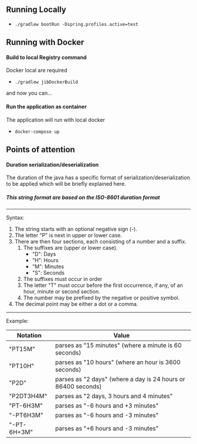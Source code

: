 ## Running Locally

- `./gradlew bootRun -Dspring.profiles.active=test`

## Running with Docker

#### Build to local Registry command
Docker local are required

- `./gradlew jibDockerBuild`

and now you can...

#### Run the application as container
The application will run with local docker

- `docker-compose up`


## Points of attention

#### Duration serialization/deserialization
The duration of the java has a specific format of serialization/deserialization to be applied which will be briefly explained here.

##### This string format are based on the ISO-8601 duration format

---

Syntax:
1. The string starts with an optional negative sign (-).
2. The letter "P" is next in upper or lower case.
3. There are then four sections, each consisting of a number and a suffix.
    1. The suffixes are (upper or lower case).
        - "D": Days
        - "H": Hours
        - "M": Minutes
        - "S": Seconds
    2. The suffixes must occur in order
    3. The letter "T" must occur before the first occurrence, if any, of an hour, minute or second section.
    4. The number may be prefixed by the negative or positive symbol.
4. The decimal point may be either a dot or a comma.

---

Example:

| Notation      | Value                                                         |
| ------------- |---------------------------------------------------------------| 
|"PT15M"        | parses as "15 minutes" (where a minute is 60 seconds)         |
|"PT10H"        | parses as "10 hours" (where an hour is 3600 seconds)          |
|"P2D"          | parses as "2 days" (where a day is 24 hours or 86400 seconds) |
|"P2DT3H4M"     | parses as "2 days, 3 hours and 4 minutes"                     |
|"PT-6H3M"      | parses as "-6 hours and +3 minutes"                           |
|"-PT6H3M"      | parses as "-6 hours and -3 minutes"                           |
|"-PT-6H+3M"    | parses as "+6 hours and -3 minutes"                           |
